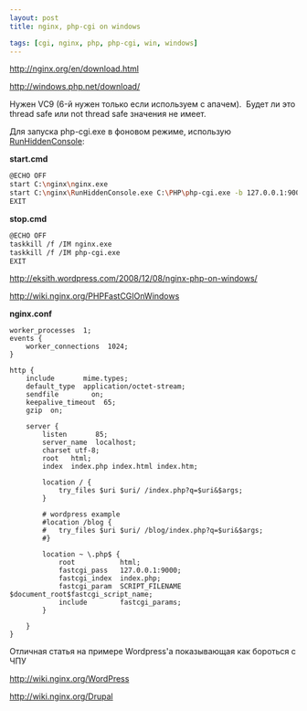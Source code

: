 ```yaml
---
layout: post
title: nginx, php-cgi on windows

tags: [cgi, nginx, php, php-cgi, win, windows]
---
```


http://nginx.org/en/download.html

http://windows.php.net/download/

Нужен VC9 (6-й нужен только если используем с апачем).  Будет ли это thread safe или not thread safe значения не имеет.

Для запуска php-cgi.exe в фоновом режиме, использую [RunHiddenConsole](/images/wp/RunHiddenConsole.zip):

**start.cmd**

```sh
@ECHO OFF
start C:\nginx\nginx.exe
start C:\nginx\RunHiddenConsole.exe C:\PHP\php-cgi.exe -b 127.0.0.1:9000 -c C:\PHP\php.ini
EXIT
```

**stop.cmd**

```sh
@ECHO OFF
taskkill /f /IM nginx.exe
taskkill /f /IM php-cgi.exe
EXIT
```

http://eksith.wordpress.com/2008/12/08/nginx-php-on-windows/

http://wiki.nginx.org/PHPFastCGIOnWindows

**nginx.conf**

```
worker_processes  1;
events {
    worker_connections  1024;
}

http {
    include       mime.types;
    default_type  application/octet-stream;
    sendfile        on;
    keepalive_timeout  65;
    gzip  on;

    server {
        listen       85;
        server_name  localhost;
        charset utf-8;
        root   html;
        index  index.php index.html index.htm;

        location / {
            try_files $uri $uri/ /index.php?q=$uri&$args;
        }

        # wordpress example
        #location /blog {
        #   try_files $uri $uri/ /blog/index.php?q=$uri&$args;
        #}

        location ~ \.php$ {
            root           html;
            fastcgi_pass   127.0.0.1:9000;
            fastcgi_index  index.php;
            fastcgi_param  SCRIPT_FILENAME $document_root$fastcgi_script_name;
            include        fastcgi_params;
        }

    }
}
```

Отличная статья на примере Wordpress'а показывающая как бороться с ЧПУ

http://wiki.nginx.org/WordPress

http://wiki.nginx.org/Drupal

